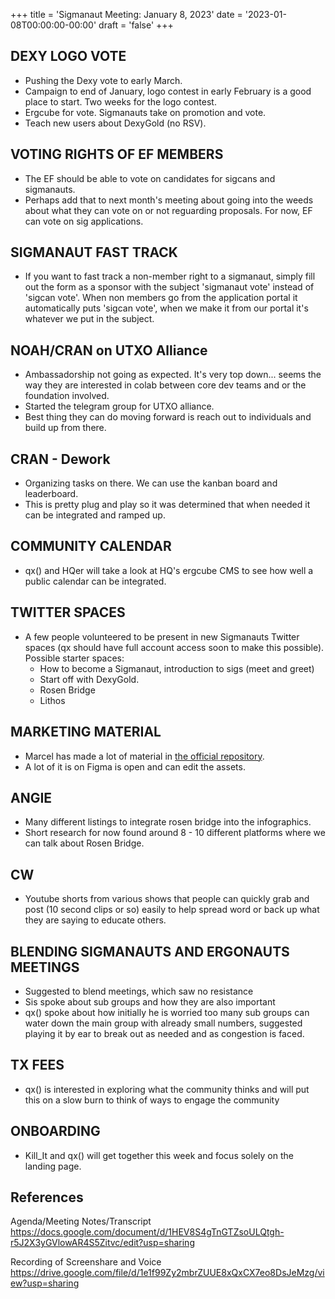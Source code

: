 +++
title = 'Sigmanaut Meeting: January 8, 2023'
date = '2023-01-08T00:00:00-00:00'
draft = 'false'
+++

## DEXY LOGO VOTE
- Pushing the Dexy vote to early March.
- Campaign to end of January, logo contest in early February is a good place to start. Two weeks for the logo contest.
- Ergcube for vote. Sigmanauts take on promotion and vote.
- Teach new users about DexyGold (no RSV).

## VOTING RIGHTS OF EF MEMBERS
- The EF should be able to vote on candidates for sigcans and sigmanauts.
- Perhaps add that to next month's meeting about going into the weeds about what they can vote on or not reguarding proposals. For now, EF can vote on sig applications.

## SIGMANAUT FAST TRACK
- If you want to fast track a non-member right to a sigmanaut, simply fill out the form as a sponsor with the subject 'sigmanaut vote' instead of 'sigcan vote'. When non members go from the application portal it automatically puts 'sigcan vote', when we make it from our portal it's whatever we put in the subject. 

## NOAH/CRAN on UTXO Alliance
- Ambassadorship not going as expected. It's very top down... seems the way they are interested in colab between core dev teams and or the foundation involved. 
- Started the telegram group for UTXO alliance. 
- Best thing they can do moving forward is reach out to individuals and build up from there. 

## CRAN - Dework 
- Organizing tasks on there. We can use the kanban board and leaderboard.
- This is pretty plug and play so it was determined that when needed it can be integrated and ramped up. 

## COMMUNITY CALENDAR
- qx() and HQer will take a look at HQ's ergcube CMS to see how well a public calendar can be integrated. 

## TWITTER SPACES
- A few people volunteered to be present in new Sigmanauts Twitter spaces (qx should have full account access soon to make this possible).
    Possible starter spaces:
    - How to become a Sigmanaut, introduction to sigs (meet and greet)
    - Start off with DexyGold. 
    - Rosen Bridge
    - Lithos

## MARKETING MATERIAL
- Marcel has made a lot of material in [the official repository](https://github.com/ergoplatform/awesome-ergo).
- A lot of it is on Figma is open and can edit the assets. 

## ANGIE
- Many different listings to integrate rosen bridge into the infographics. 
- Short research for now found around 8 - 10 different platforms where we can talk about Rosen Bridge. 

## CW
- Youtube shorts from various shows that people can quickly grab and post (10 second clips or so) easily to help spread word or back up what they are saying to educate others.

## BLENDING SIGMANAUTS AND ERGONAUTS MEETINGS
- Suggested to blend meetings, which saw no resistance
- Sis spoke about sub groups and how they are also important
- qx() spoke about how initially he is worried too many sub groups can water down the main group with already small numbers, suggested playing it by ear to break out as needed and as congestion is faced. 

## TX FEES
- qx() is interested in exploring what the community thinks and will put this on a slow burn to think of ways to engage the community

## ONBOARDING
- Kill_It and qx() will get together this week and focus solely on the landing page. 

## References

Agenda/Meeting Notes/Transcript
https://docs.google.com/document/d/1HEV8S4gTnGTZsoULQtgh-r5J2X3yGVlowAR4S5Zitvc/edit?usp=sharing

Recording of Screenshare and Voice
https://drive.google.com/file/d/1e1f99Zy2mbrZUUE8xQxCX7eo8DsJeMzg/view?usp=sharing
